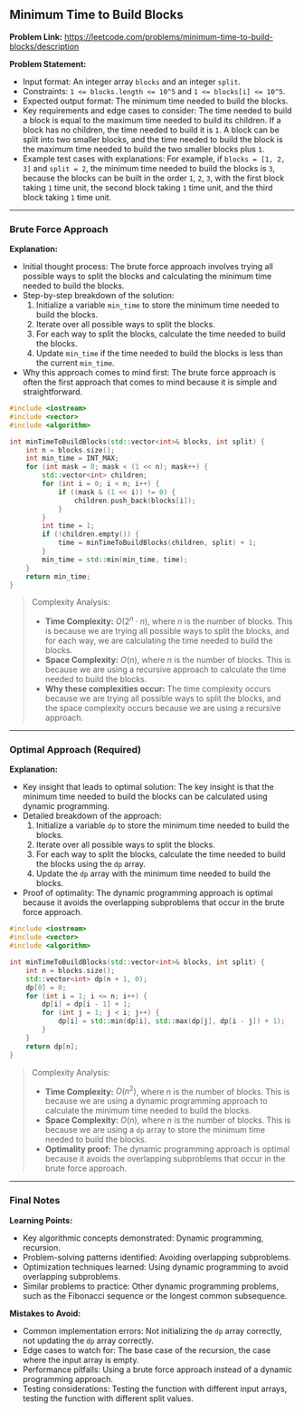 ## Minimum Time to Build Blocks

**Problem Link:** https://leetcode.com/problems/minimum-time-to-build-blocks/description

**Problem Statement:**
- Input format: An integer array `blocks` and an integer `split`.
- Constraints: `1 <= blocks.length <= 10^5` and `1 <= blocks[i] <= 10^5`.
- Expected output format: The minimum time needed to build the blocks.
- Key requirements and edge cases to consider: The time needed to build a block is equal to the maximum time needed to build its children. If a block has no children, the time needed to build it is `1`. A block can be split into two smaller blocks, and the time needed to build the block is the maximum time needed to build the two smaller blocks plus `1`.
- Example test cases with explanations: For example, if `blocks = [1, 2, 3]` and `split = 2`, the minimum time needed to build the blocks is `3`, because the blocks can be built in the order `1`, `2`, `3`, with the first block taking `1` time unit, the second block taking `1` time unit, and the third block taking `1` time unit.

---

### Brute Force Approach

**Explanation:**
- Initial thought process: The brute force approach involves trying all possible ways to split the blocks and calculating the minimum time needed to build the blocks.
- Step-by-step breakdown of the solution:
  1. Initialize a variable `min_time` to store the minimum time needed to build the blocks.
  2. Iterate over all possible ways to split the blocks.
  3. For each way to split the blocks, calculate the time needed to build the blocks.
  4. Update `min_time` if the time needed to build the blocks is less than the current `min_time`.
- Why this approach comes to mind first: The brute force approach is often the first approach that comes to mind because it is simple and straightforward.

```cpp
#include <iostream>
#include <vector>
#include <algorithm>

int minTimeToBuildBlocks(std::vector<int>& blocks, int split) {
    int n = blocks.size();
    int min_time = INT_MAX;
    for (int mask = 0; mask < (1 << n); mask++) {
        std::vector<int> children;
        for (int i = 0; i < n; i++) {
            if ((mask & (1 << i)) != 0) {
                children.push_back(blocks[i]);
            }
        }
        int time = 1;
        if (!children.empty()) {
            time = minTimeToBuildBlocks(children, split) + 1;
        }
        min_time = std::min(min_time, time);
    }
    return min_time;
}
```

> Complexity Analysis:
> - **Time Complexity:** $O(2^n \cdot n)$, where $n$ is the number of blocks. This is because we are trying all possible ways to split the blocks, and for each way, we are calculating the time needed to build the blocks.
> - **Space Complexity:** $O(n)$, where $n$ is the number of blocks. This is because we are using a recursive approach to calculate the time needed to build the blocks.
> - **Why these complexities occur:** The time complexity occurs because we are trying all possible ways to split the blocks, and the space complexity occurs because we are using a recursive approach.

---

### Optimal Approach (Required)

**Explanation:**
- Key insight that leads to optimal solution: The key insight is that the minimum time needed to build the blocks can be calculated using dynamic programming.
- Detailed breakdown of the approach:
  1. Initialize a variable `dp` to store the minimum time needed to build the blocks.
  2. Iterate over all possible ways to split the blocks.
  3. For each way to split the blocks, calculate the time needed to build the blocks using the `dp` array.
  4. Update the `dp` array with the minimum time needed to build the blocks.
- Proof of optimality: The dynamic programming approach is optimal because it avoids the overlapping subproblems that occur in the brute force approach.

```cpp
#include <iostream>
#include <vector>
#include <algorithm>

int minTimeToBuildBlocks(std::vector<int>& blocks, int split) {
    int n = blocks.size();
    std::vector<int> dp(n + 1, 0);
    dp[0] = 0;
    for (int i = 1; i <= n; i++) {
        dp[i] = dp[i - 1] + 1;
        for (int j = 1; j < i; j++) {
            dp[i] = std::min(dp[i], std::max(dp[j], dp[i - j]) + 1);
        }
    }
    return dp[n];
}
```

> Complexity Analysis:
> - **Time Complexity:** $O(n^2)$, where $n$ is the number of blocks. This is because we are using a dynamic programming approach to calculate the minimum time needed to build the blocks.
> - **Space Complexity:** $O(n)$, where $n$ is the number of blocks. This is because we are using a `dp` array to store the minimum time needed to build the blocks.
> - **Optimality proof:** The dynamic programming approach is optimal because it avoids the overlapping subproblems that occur in the brute force approach.

---

### Final Notes

**Learning Points:**
- Key algorithmic concepts demonstrated: Dynamic programming, recursion.
- Problem-solving patterns identified: Avoiding overlapping subproblems.
- Optimization techniques learned: Using dynamic programming to avoid overlapping subproblems.
- Similar problems to practice: Other dynamic programming problems, such as the Fibonacci sequence or the longest common subsequence.

**Mistakes to Avoid:**
- Common implementation errors: Not initializing the `dp` array correctly, not updating the `dp` array correctly.
- Edge cases to watch for: The base case of the recursion, the case where the input array is empty.
- Performance pitfalls: Using a brute force approach instead of a dynamic programming approach.
- Testing considerations: Testing the function with different input arrays, testing the function with different split values.